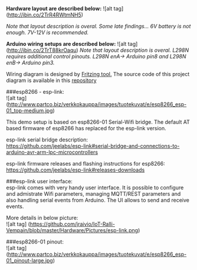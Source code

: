 **Hardware layout are described below:**
![alt tag] (http://ibin.co/2TrR4RWtmNH5)

_Note that layout description is overal. Some late findings... 6V battery is not enough. 7V-12V is recommended._    

**Arduino wiring setups are described below:**
![alt tag] (http://ibin.co/2TrT88krOaqu)
_Note that layout description is overal. L298N requires additional control pinouts. L298N enA-> Arduino pin8 and L298N enB-> Arduino pin3._    

Wiring diagram is designed by [Fritzing tool.](http://fritzing.org/home/) The source code of this project diagram is available in this [repository](https://github.com/jraivio/IoT-Ralli-Vempain/blob/master/Hardware/Rally_Droid2.fzz)




###esp8266 - esp-link:    
![alt tag] (http://www.partco.biz/verkkokauppa/images/tuotekuvat/e/esp8266_esp-01_top-medium.jpg)

This demo setup is based on esp8266-01 Serial-Wifi bridge. The default AT based firmware of esp8266 has replaced for the esp-link version.

esp-link serial bridge description:    
https://github.com/jeelabs/esp-link#serial-bridge-and-connections-to-arduino-avr-arm-lpc-microcontrollers

esp-link firmware releases and flashing instructions for esp8266:     
https://github.com/jeelabs/esp-link#releases-downloads

###esp-link user interface:   
esp-link comes with very handy user interface. It is possible to configure and admistrate Wifi parameters, managing MQTT/REST parameters and also handling serial events from Arduino. The UI allows to send and receive events.    

More details in below picture:    
![alt tag] (https://github.com/jraivio/IoT-Ralli-Vempain/blob/master/Hardware/Pictures/esp-link.png)    



###esp8266-01 pinout:   
![alt tag] (http://www.partco.biz/verkkokauppa/images/tuotekuvat/e/esp8266_esp-01_pinout-large.jpg)


